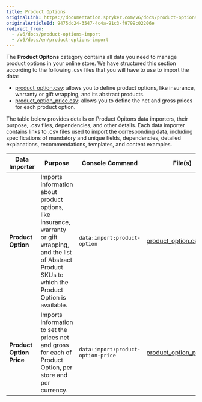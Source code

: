 ```yaml
---
title: Product Options
originalLink: https://documentation.spryker.com/v6/docs/product-options-import
originalArticleId: 9475dc24-3547-4c4a-91c3-f9799c02206e
redirect_from:
  - /v6/docs/product-options-import
  - /v6/docs/en/product-options-import
---
```


The **Product Opitons** category contains all data you need to manage product options in your online store. We have structured this section according to the following .csv files that you will have to use to import the data:

* [product_option.csv](/docs/scos/dev/data-import/{{page.version}}/data-import-categories/special-product-types/product-options/file-details-product-option.csv.html): allows you to define product options, like insurance, warranty or gift wrapping, and its abstract products.
* [product_option_price.csv](/docs/scos/dev/data-import/{{page.version}}/data-import-categories/special-product-types/product-options/file-details-product-option-price.csv.html): allows you to define the net and gross prices for each product option.  

The table below provides details on Product Opitons data importers, their purpose, .csv files, dependencies, and other details. Each data importer contains links to .csv files used to import the corresponding data, including specifications of mandatory and unique fields, dependencies, detailed explanations, recommendations, templates, and content examples.

| Data Importer | Purpose | Console Command| File(s) | Dependencies |
| --- | --- | --- | --- |--- |
| **Product Option**   | Imports information about product options, like insurance, warranty or gift wrapping, and the list of Abstract Product SKUs to which the Product Option is available. |`data:import:product-option` | [product_option.csv](/docs/scos/dev/data-import/{{page.version}}/data-import-categories/special-product-types/product-options/file-details-product-option.csv.html) |None |
| **Product Option Price**  | Imports information to set the prices net and gross for each of Product Option, per store and per currency.  |`data:import:product-option-price` |[product_option_price.csv](/docs/scos/dev/data-import/{{page.version}}/data-import-categories/special-product-types/product-options/file-details-product-option-price.csv.html)| [product_option.csv](/docs/scos/dev/data-import/{{page.version}}/data-import-categories/special-product-types/product-options/file-details-product-option.csv.html) |

